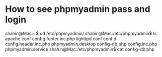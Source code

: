 # How to see phpmyadmin pass and login

shahin@Mac:~$ cd /etc/phpmyadmin/
shahin@Mac:/etc/phpmyadmin$ ls
apache.conf    config.footer.inc.php  lighttpd.conf
conf.d         config.header.inc.php  phpmyadmin.desktop
config-db.php  config.inc.php         phpmyadmin.service
shahin@Mac:/etc/phpmyadmin$ cat config-db.php
<?php
##
## database access settings in php format
## automatically generated from /etc/dbconfig-common/phpmyadmin.conf
## by /usr/sbin/dbconfig-generate-include
##
## by default this file is managed via ucf, so you shouldn't have to
## worry about manual changes being silently discarded.  *however*,
## you'll probably also want to edit the configuration file mentioned
## above too.
##
$dbuser='phpmyadmin';
$dbpass='s098';
$basepath='';
$dbname='phpmyadmin';
$dbserver='localhost';
$dbport='3306';
$dbtype='mysql';
